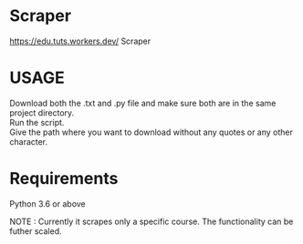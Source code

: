 # Scraper
https://edu.tuts.workers.dev/ Scraper

# USAGE

Download both the .txt and .py file and make sure both are in the same project directory.<br />
Run the script. </br>
Give the path where you want to download without any quotes or any other character.

# Requirements
Python 3.6 or above


NOTE : Currently it scrapes only a specific course. The functionality can be futher scaled.
